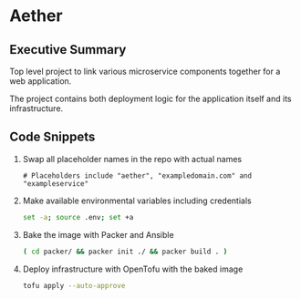 # Aether

## Executive Summary

Top level project to link various microservice components together for a web application.

The project contains both deployment logic for the application itself and its infrastructure.

## Code Snippets

1. Swap all placeholder names in the repo with actual names

    ```
    # Placeholders include "aether", "exampledomain.com" and "exampleservice"
    ```

1. Make available environmental variables including credentials

    ```sh
    set -a; source .env; set +a
    ```

2. Bake the image with Packer and Ansible

    ```sh
    ( cd packer/ && packer init ./ && packer build . )
    ```

3. Deploy infrastructure with OpenTofu with the baked image

    ```sh
    tofu apply --auto-approve
    ```
